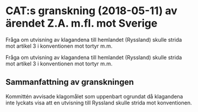 # CAT:s granskning (2018-05-11) av ärendet Z.A. m.fl. mot Sverige

Fråga om utvisning av klagandena till hemlandet (Ryssland) skulle strida mot artikel 3 i konventionen mot tortyr m.m.

Fråga om utvisning av klagandena till hemlandet (Ryssland) skulle strida mot artikel 3 i konventionen mot tortyr m.m.

## Sammanfattning av granskningen

Kommittén avvisade klagomålet som uppenbart ogrundat då klagandena inte lyckats visa att en utvisning till Ryssland skulle strida mot konventionen.
